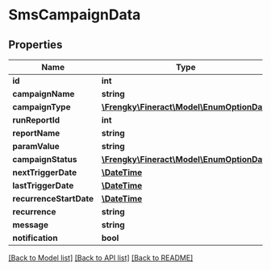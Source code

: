 # SmsCampaignData

## Properties
Name | Type | Description | Notes
------------ | ------------- | ------------- | -------------
**id** | **int** |  | [optional] 
**campaignName** | **string** |  | [optional] 
**campaignType** | [**\Frengky\Fineract\Model\EnumOptionData**](EnumOptionData.md) |  | [optional] 
**runReportId** | **int** |  | [optional] 
**reportName** | **string** |  | [optional] 
**paramValue** | **string** |  | [optional] 
**campaignStatus** | [**\Frengky\Fineract\Model\EnumOptionData**](EnumOptionData.md) |  | [optional] 
**nextTriggerDate** | [**\DateTime**](\DateTime.md) |  | [optional] 
**lastTriggerDate** | [**\DateTime**](\DateTime.md) |  | [optional] 
**recurrenceStartDate** | [**\DateTime**](\DateTime.md) |  | [optional] 
**recurrence** | **string** |  | [optional] 
**message** | **string** |  | [optional] 
**notification** | **bool** |  | [optional] 

[[Back to Model list]](../../README.md#documentation-for-models) [[Back to API list]](../../README.md#documentation-for-api-endpoints) [[Back to README]](../../README.md)

